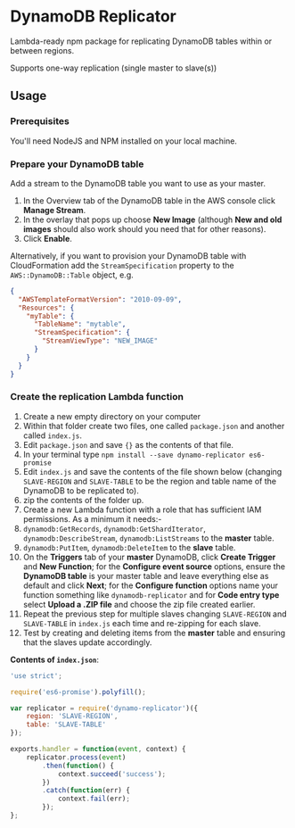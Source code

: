 # DynamoDB Replicator

Lambda-ready npm package for replicating DynamoDB tables within or between regions.

Supports one-way replication (single master to slave(s))

## Usage

### Prerequisites

You'll need NodeJS and NPM installed on your local machine.

### Prepare your DynamoDB table

Add a stream to the DynamoDB table you want to use as your master.

1. In the Overview tab of the DynamoDB table in the AWS console click **Manage Stream**.
1. In the overlay that pops up choose **New Image** (although **New and old images** should also work should you need that for other reasons).
1. Click **Enable**.

Alternatively, if you want to provision your DynamoDB table with CloudFormation add the `StreamSpecification` property to the `AWS::DynamoDB::Table` object, e.g.

```json
{
  "AWSTemplateFormatVersion": "2010-09-09",
  "Resources": {
    "myTable": {
      "TableName": "mytable",
      "StreamSpecification": {
        "StreamViewType": "NEW_IMAGE"
      }
    }
  }
}
```

### Create the replication Lambda function

1. Create a new empty directory on your computer
1. Within that folder create two files, one called `package.json` and another called `index.js`.
1. Edit `package.json` and save `{}` as the contents of that file.
1. In your terminal type `npm install --save dynamo-replicator es6-promise`
1. Edit `index.js` and save the contents of the file shown below (changing `SLAVE-REGION` and `SLAVE-TABLE` to be the region and table name of the DynamoDB to be replicated to).
1. zip the contents of the folder up.
1. Create a new Lambda function with a role that has sufficient IAM permissions.  As a minimum it needs:-
  1. `dynamodb:GetRecords`, `dynamodb:GetShardIterator`, `dynamodb:DescribeStream`, `dynamodb:ListStreams` to the **master** table.
  1. `dynamodb:PutItem`, `dynamodb:DeleteItem` to the **slave** table.
1. On the **Triggers** tab of your **master** DynamoDB, click **Create Trigger** and **New Function**; for the **Configure event source** options, ensure the **DynamoDB table** is your master table and leave everything else as default and click **Next**; for the **Configure function** options name your function something like `dynamodb-replicator` and for **Code entry type** select **Upload a .ZIP file** and choose the zip file created earlier.
1. Repeat the previous step for multiple slaves changing `SLAVE-REGION` and `SLAVE-TABLE` in `index.js` each time and re-zipping for each slave.
1. Test by creating and deleting items from the **master** table and ensuring that the slaves update accordingly.

**Contents of `index.json`**:
```js
'use strict';

require('es6-promise').polyfill();

var replicator = require('dynamo-replicator')({
	region: 'SLAVE-REGION',
	table: 'SLAVE-TABLE'
});

exports.handler = function(event, context) {
	replicator.process(event)
		.then(function() {
			context.succeed('success');
		})
		.catch(function(err) {
			context.fail(err);
		});
};
```
